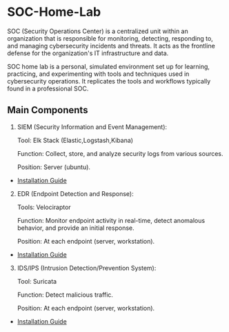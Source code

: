 # SOC-Home-Lab
SOC (Security Operations Center) is a centralized unit within an organization that is responsible for monitoring, detecting, responding to, and managing cybersecurity incidents and threats. It acts as the frontline defense for the organization's IT infrastructure and data.

SOC home lab is a personal, simulated environment set up for learning, practicing, and experimenting with tools and techniques used in cybersecurity operations. It replicates the tools and workflows typically found in a professional SOC.


## Main Components

1. SIEM (Security Information and Event Management):

    Tool: Elk Stack (Elastic,Logstash,Kibana)
  
    Function: Collect, store, and analyze security logs from various sources.
  
    Position: Server (ubuntu).

  - [Installation Guide](https://medium.com/@indofrick/install-elk-stack-on-ubuntu-server-2ef22fb932be)
    

2. EDR (Endpoint Detection and Response):

    Tools: Velociraptor
  
    Function: Monitor endpoint activity in real-time, detect anomalous behavior, and provide an initial response.
  
    Position: At each endpoint (server, workstation).
   
- [Installation Guide](https://github.com/zalf179/SOC-Home-Lab)
  

3. IDS/IPS (Intrusion Detection/Prevention System):

    Tool: Suricata
  
    Function: Detect malicious traffic.
  
    Position: At each endpoint (server, workstation).
   
- [Installation Guide](https://github.com/zalf179/SOC-Home-Lab)
